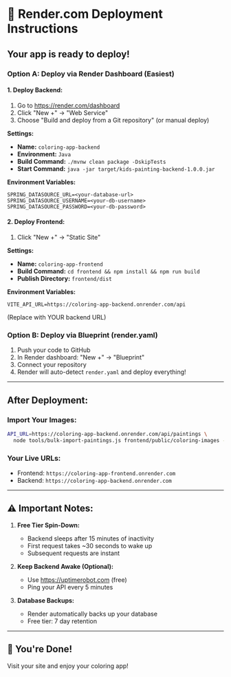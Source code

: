 # 🚀 Render.com Deployment Instructions

## Your app is ready to deploy!

### Option A: Deploy via Render Dashboard (Easiest)

#### 1. Deploy Backend:
1. Go to https://render.com/dashboard
2. Click "New +" → "Web Service"
3. Choose "Build and deploy from a Git repository" (or manual deploy)

**Settings:**
- **Name:** `coloring-app-backend`
- **Environment:** `Java`
- **Build Command:** `./mvnw clean package -DskipTests`
- **Start Command:** `java -jar target/kids-painting-backend-1.0.0.jar`

**Environment Variables:**
```
SPRING_DATASOURCE_URL=<your-database-url>
SPRING_DATASOURCE_USERNAME=<your-db-username>
SPRING_DATASOURCE_PASSWORD=<your-db-password>
```

#### 2. Deploy Frontend:
1. Click "New +" → "Static Site"

**Settings:**
- **Name:** `coloring-app-frontend`
- **Build Command:** `cd frontend && npm install && npm run build`
- **Publish Directory:** `frontend/dist`

**Environment Variables:**
```
VITE_API_URL=https://coloring-app-backend.onrender.com/api
```
(Replace with YOUR backend URL)

### Option B: Deploy via Blueprint (render.yaml)

1. Push your code to GitHub
2. In Render dashboard: "New +" → "Blueprint"
3. Connect your repository
4. Render will auto-detect `render.yaml` and deploy everything!

---

## After Deployment:

### Import Your Images:
```bash
API_URL=https://coloring-app-backend.onrender.com/api/paintings \
  node tools/bulk-import-paintings.js frontend/public/coloring-images --skip-existing
```

### Your Live URLs:
- Frontend: `https://coloring-app-frontend.onrender.com`
- Backend: `https://coloring-app-backend.onrender.com`

---

## ⚠️ Important Notes:

1. **Free Tier Spin-Down:**
   - Backend sleeps after 15 minutes of inactivity
   - First request takes ~30 seconds to wake up
   - Subsequent requests are instant

2. **Keep Backend Awake (Optional):**
   - Use https://uptimerobot.com (free)
   - Ping your API every 5 minutes

3. **Database Backups:**
   - Render automatically backs up your database
   - Free tier: 7 day retention

---

## 🎉 You're Done!

Visit your site and enjoy your coloring app!
